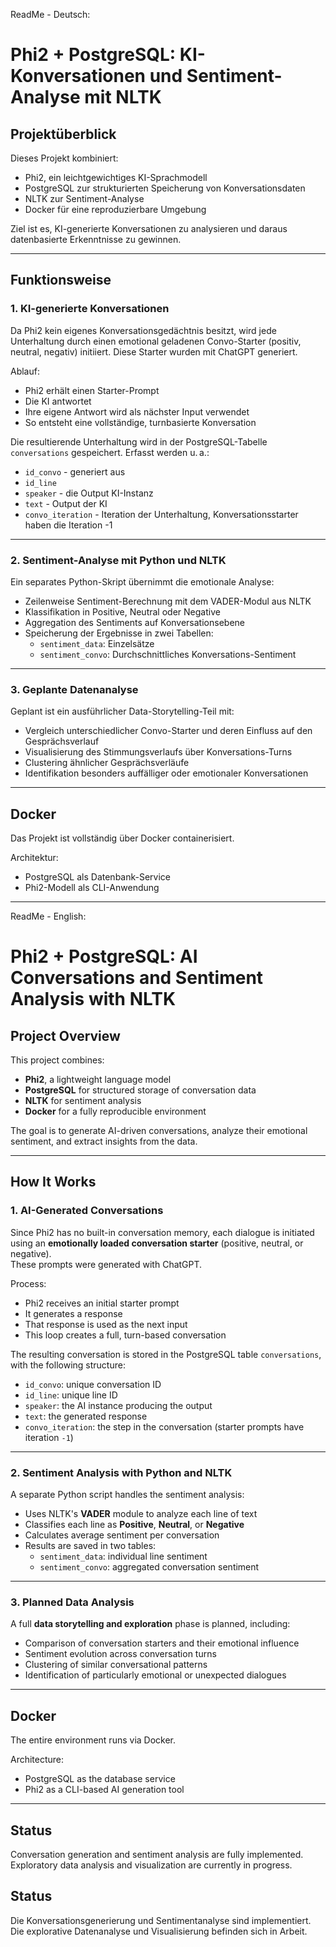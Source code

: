 ReadMe - Deutsch:

# Phi2 + PostgreSQL: KI-Konversationen und Sentiment-Analyse mit NLTK

## Projektüberblick

Dieses Projekt kombiniert:

- Phi2, ein leichtgewichtiges KI-Sprachmodell
- PostgreSQL zur strukturierten Speicherung von Konversationsdaten
- NLTK zur Sentiment-Analyse
- Docker für eine reproduzierbare Umgebung

Ziel ist es, KI-generierte Konversationen zu analysieren und daraus datenbasierte Erkenntnisse zu gewinnen.

---

## Funktionsweise

### 1. KI-generierte Konversationen

Da Phi2 kein eigenes Konversationsgedächtnis besitzt, wird jede Unterhaltung durch einen emotional geladenen Convo-Starter (positiv, neutral, negativ) initiiert. Diese Starter wurden mit ChatGPT generiert.

Ablauf:

- Phi2 erhält einen Starter-Prompt
- Die KI antwortet
- Ihre eigene Antwort wird als nächster Input verwendet
- So entsteht eine vollständige, turnbasierte Konversation

Die resultierende Unterhaltung wird in der PostgreSQL-Tabelle `conversations` gespeichert. Erfasst werden u. a.:

- `id_convo` - generiert aus 
- `id_line`
- `speaker` - die Output KI-Instanz
- `text` - Output der KI
- `convo_iteration` - Iteration der Unterhaltung, Konversationsstarter haben die Iteration -1

---

### 2. Sentiment-Analyse mit Python und NLTK

Ein separates Python-Skript übernimmt die emotionale Analyse:

- Zeilenweise Sentiment-Berechnung mit dem VADER-Modul aus NLTK
- Klassifikation in Positive, Neutral oder Negative
- Aggregation des Sentiments auf Konversationsebene
- Speicherung der Ergebnisse in zwei Tabellen:
  - `sentiment_data`: Einzelsätze
  - `sentiment_convo`: Durchschnittliches Konversations-Sentiment

---

### 3. Geplante Datenanalyse

Geplant ist ein ausführlicher Data-Storytelling-Teil mit:

- Vergleich unterschiedlicher Convo-Starter und deren Einfluss auf den Gesprächsverlauf
- Visualisierung des Stimmungsverlaufs über Konversations-Turns
- Clustering ähnlicher Gesprächsverläufe
- Identifikation besonders auffälliger oder emotionaler Konversationen

---

## Docker

Das Projekt ist vollständig über Docker containerisiert.

Architektur:

- PostgreSQL als Datenbank-Service
- Phi2-Modell als CLI-Anwendung


---


ReadMe - English:

# Phi2 + PostgreSQL: AI Conversations and Sentiment Analysis with NLTK

## Project Overview

This project combines:

- **Phi2**, a lightweight language model
- **PostgreSQL** for structured storage of conversation data
- **NLTK** for sentiment analysis
- **Docker** for a fully reproducible environment

The goal is to generate AI-driven conversations, analyze their emotional sentiment, and extract insights from the data.

---

## How It Works

### 1. AI-Generated Conversations

Since Phi2 has no built-in conversation memory, each dialogue is initiated using an **emotionally loaded conversation starter** (positive, neutral, or negative).  
These prompts were generated with ChatGPT.

Process:

- Phi2 receives an initial starter prompt
- It generates a response
- That response is used as the next input
- This loop creates a full, turn-based conversation

The resulting conversation is stored in the PostgreSQL table `conversations`, with the following structure:

- `id_convo`: unique conversation ID
- `id_line`: unique line ID
- `speaker`: the AI instance producing the output
- `text`: the generated response
- `convo_iteration`: the step in the conversation (starter prompts have iteration `-1`)

---

### 2. Sentiment Analysis with Python and NLTK

A separate Python script handles the sentiment analysis:

- Uses NLTK's **VADER** module to analyze each line of text
- Classifies each line as **Positive**, **Neutral**, or **Negative**
- Calculates average sentiment per conversation
- Results are saved in two tables:
  - `sentiment_data`: individual line sentiment
  - `sentiment_convo`: aggregated conversation sentiment

---

### 3. Planned Data Analysis

A full **data storytelling and exploration** phase is planned, including:

- Comparison of conversation starters and their emotional influence
- Sentiment evolution across conversation turns
- Clustering of similar conversational patterns
- Identification of particularly emotional or unexpected dialogues

---

## Docker

The entire environment runs via Docker.

Architecture:

- PostgreSQL as the database service
- Phi2 as a CLI-based AI generation tool

---

## Status

Conversation generation and sentiment analysis are fully implemented.  
Exploratory data analysis and visualization are currently in progress.


## Status

Die Konversationsgenerierung und Sentimentanalyse sind implementiert.  
Die explorative Datenanalyse und Visualisierung befinden sich in Arbeit.
